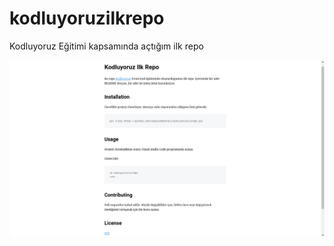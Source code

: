 # kodluyoruzilkrepo
Kodluyoruz Eğitimi kapsamında açtığım ilk repo

![ornek resim](https://raw.githubusercontent.com/Kodluyoruz/taskforce/main/git/odev1/figures/markdown.png)